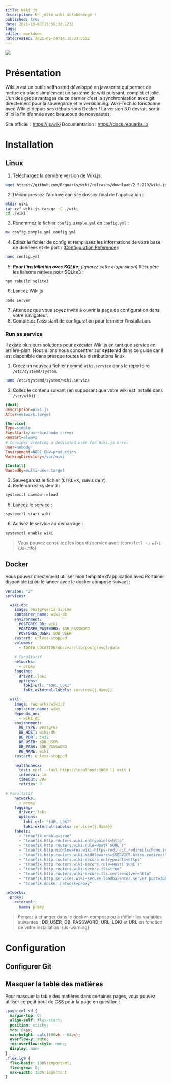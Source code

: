 ```yaml
---
title: Wiki.js
description: Un jolie wiki autohébergé !
published: true
date: 2021-10-03T15:56:32.123Z
tags: 
editor: markdown
dateCreated: 2021-05-24T14:15:33.855Z
---
```


![](https://cdn-images.threadless.com/threadless-media/artist_shops/shops/wikijs/profile/logo-1531876777-e927870eea78296b4aa681910b70a189.png?v=3&d=eyJvbmx5X21ldGEiOiBmYWxzZSwgImZvcmNlIjogZmFsc2UsICJvcHMiOiBbWyJyZXNpemUiLCBbNjAwLCAyNTBdLCB7fV1dfQ==)

# Présentation
Wiki.js est un outils selfhosted développé en javascript qui permet de mettre en place simplement un système de wiki puissant, complet et jolie.
L'un des gros avantages de ce dernier c'est la synchronisation avec git directement pour la sauvegarde et le versionning.
Wiki-Tech.io fonctionne avec Wiki.js depuis ses débuts sous Docker !
La version 3.0 devrais sortir d'ici la fin d'année avec beaucoup de nouveautés:

Site officiel : https://js.wiki
Documentation : https://docs.requarks.io

# Installation
## Linux

1. Téléchargez la dernière version de Wiki.js:
  ```bash
  wget https://github.com/Requarks/wiki/releases/download/2.5.219/wiki-js.tar.gz
  ```
2. Décompressez l'archive dan s le dossier final de l'application :
  ```bash
  mkdir wiki
  tar xzf wiki-js.tar.gz -C ./wiki
  cd ./wiki
  ```
3. Renommez le fichier `config.sample.yml` en `config.yml` :
  ```bash
  mv config.sample.yml config.yml
  ```
4. Editez le fichier de config et remplissez les informations de votre base de données et de port : ([Configuration Reference](/install/config)):
  ```bash
  nano config.yml
  ```
5. ***Pour l'installation avec SQLite:*** *(ignorez cette etape sinon)* Récupère les liaisons natives pour SQLite3 :
  ```bash
  npm rebuild sqlite3
  ```
6. Lancez Wiki.js
  ```bash
  node server
  ```
7. Attendez que vous soyez invité à ouvrir la page de configuration dans votre navigateur.
8. Complétez l'assistant de configuration pour terminer l'installation.

### Run as service

Il existe plusieurs solutions pour exécuter Wiki.js en tant que service en arrière-plan. Nous allons nous concentrer sur **systemd** dans ce guide car il est disponible dans presque toutes les distributions linux.

1. Créez un nouveau fichier nommé `wiki.service` dans le répertoire `/etc/systemd/system`.
  ```bash
  nano /etc/systemd/system/wiki.service
  ```
2. Collez le contenu suivant (en supposant que votre wiki est installé dans `/var/wiki`) :
  ```ini
  [Unit]
  Description=Wiki.js
  After=network.target

  [Service]
  Type=simple
  ExecStart=/usr/bin/node server
  Restart=always
  # Consider creating a dedicated user for Wiki.js here:
  User=nobody
  Environment=NODE_ENV=production
  WorkingDirectory=/var/wiki

  [Install]
  WantedBy=multi-user.target
  ```
3. Sauvegardez le fichier (<kbd>CTRL</kbd>+<kbd>X</kbd>, suivis de <kbd>Y</kbd>).
4. Redémarrez systemd :
  ```bash
  systemctl daemon-reload
  ```
5. Lancez le service :
  ```bash
  systemctl start wiki
  ```
6. Activez le service au démarrage :
  ```bash
  systemctl enable wiki
  ```

> Vous pouvez consultez les logs du service avec `journalctl -u wiki`
{.is-info}

## Docker
Vous pouvez directement utiliser mon template d'application avec Portainer disponible [ici](https://github.com/PAPAMICA/docker-compose-collection) ou le lancer avec le docker compose suivant :
```yaml
version: "2"
services:

  wiki-db:
    image: postgres:11-alpine
    container_name: wiki-db
    environment:
      POSTGRES_DB: wiki
      POSTGRES_PASSWORD: $DB_PASSWORD
      POSTGRES_USER: $DB_USER
    restart: unless-stopped
    volumes:
      - $DATA_LOCATION/db:/var/lib/postgresql/data
      
    # Facultatif  
    networks:
      - proxy
    logging:
      driver: loki
      options:
        loki-url: "$URL_LOKI"
        loki-external-labels: service={{.Name}}

  wiki:
    image: requarks/wiki:2
    container_name: wiki
    depends_on:
      - wiki-db
    environment:
      DB_TYPE: postgres
      DB_HOST: wiki-db
      DB_PORT: 5432
      DB_USER: $DB_USER
      DB_PASS: $DB_PASSWORD
      DB_NAME: wiki
    restart: unless-stopped

    healthcheck:
      test: curl --fail http://localhost:3000 || exit 1
      interval: 1m
      timeout: 30s
      retries: 3

# Facultatif  
    networks:
      - proxy
    logging:
      driver: loki
      options:
        loki-url: "$URL_LOKI"
        loki-external-labels: service={{.Name}}
    labels:
      - "traefik.enable=true"
      - "traefik.http.routers.wiki.entrypoints=http"
      - "traefik.http.routers.wiki.rule=Host(`$URL`)"
      - "traefik.http.middlewares.wiki-https-redirect.redirectscheme.scheme=https"
      - "traefik.http.routers.wiki.middlewares=$SERVICE-https-redirect"
      - "traefik.http.routers.wiki-secure.entrypoints=https"
      - "traefik.http.routers.wiki-secure.rule=Host(`$URL`)"
      - "traefik.http.routers.wiki-secure.tls=true"
      - "traefik.http.routers.wiki-secure.tls.certresolver=http"
      - "traefik.http.services.wiki-secure.loadbalancer.server.port=3000"
      - "traefik.docker.network=proxy"
      
networks:
  proxy:
    external:
      name: proxy
```
> Pensez à changer dans le docker-compose ou à définir les variables suivantes : **DB_USER**, **DB_PASSWORD**, **URL_LOKI** et **URL** en fonction de votre installation.
{.is-warning}


# Configuration
## Configurer Git

## Masquer la table des matières
Pour masquer la table des matières dans certaines pages, vous pouvez utiliser ce petit bout de CSS pour la page en question :

```css
.page-col-sd {
  margin-top: 0;
  align-self: flex-start;
  position: sticky;
  top: 64px;
  max-height: calc(100vh - 64px);
  overflow-y: auto;
  -ms-overflow-style: none;
  display: none
}
.flex.lg9 {
  flex-basis: 100%!important;
  flex-grow: 0;
  max-width: 100%!important
}
```
